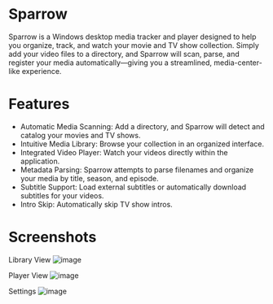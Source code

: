 # Sparrow
Sparrow is a Windows desktop media tracker and player designed to help you organize, track, and watch your movie and TV show collection. Simply add your video files to a directory, and Sparrow will scan, parse, and register your media automatically—giving you a streamlined, media-center-like experience.

# Features
- Automatic Media Scanning: Add a directory, and Sparrow will detect and catalog your movies and TV shows.
- Intuitive Media Library: Browse your collection in an organized interface.
- Integrated Video Player: Watch your videos directly within the application.
- Metadata Parsing: Sparrow attempts to parse filenames and organize your media by title, season, and episode.
- Subtitle Support: Load external subtitles or automatically download subtitles for your videos.
- Intro Skip: Automatically skip TV show intros.
# Screenshots
<!-- Replace these placeholders with your own screenshots -->
Library View
![image](https://github.com/user-attachments/assets/eb65772d-2f00-4988-9242-a99b3ea40ea1)

Player View
![image](https://github.com/user-attachments/assets/94d986ea-ca24-458f-a966-2757b0c24e7b)

Settings
![image](https://github.com/user-attachments/assets/55cd20b5-4353-4f12-8f7c-8fd279378fb0)
